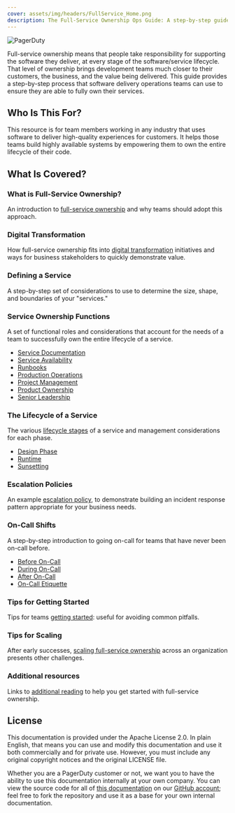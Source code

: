 ```yaml
---
cover: assets/img/headers/FullService_Home.png
description: The Full-Service Ownership Ops Guide: A step-by-step guide for teams that want to fully own their services in production.
---
```

![PagerDuty](../assets/img/headers/FullService_Home.png)

Full-service ownership means that people take responsibility for supporting the software they deliver, at every stage of the software/service lifecycle. That level of ownership brings development teams much closer to their customers, the business, and the value being delivered. This guide provides a step-by-step process that software delivery operations teams can use to ensure they are able to fully own their services.

## Who Is This For?
This resource is for team members working in any industry that uses software to deliver high-quality experiences for customers. It helps those teams build highly available systems by empowering them to own the entire lifecycle of their code.

## What Is Covered?
### What is Full-Service Ownership?
An introduction to [full-service ownership](introduction.md) and why teams should adopt this approach.

### Digital Transformation
How full-service ownership fits into [digital transformation](digital_transformation.md) initiatives and ways for business stakeholders to quickly demonstrate value.

### Defining a Service
A step-by-step set of considerations to use to determine the size, shape, and boundaries of your "services."

### Service Ownership Functions
A set of functional roles and considerations that account for the needs of a team to successfully own the entire lifecycle of a service.

- [Service Documentation](functions.md#service-documentation)
- [Service Availability](functions.md#service-availability)
- [Runbooks](functions.md#runbooks)
- [Production Operations](functions.md#production-operations)
- [Project Management](functions.md#project-management)
- [Product Ownership](functions.md#product-ownership)
- [Senior Leadership](functions.md#senior-leadership)

### The Lifecycle of a Service
The various [lifecycle stages](lifecycle.md) of a service and management considerations for each phase.

- [Design Phase](lifecycle#design-phase)
- [Runtime](lifecycle#runtime)
- [Sunsetting](lifecycle#sunsetting)

### Escalation Policies
An example [escalation policy](escalations.md), to demonstrate building an incident response pattern appropriate for your business needs.

### On-Call Shifts
A step-by-step introduction to going on-call for teams that have never been on-call before.

- [Before On-Call](on-call.md#before-going-on-call)
- [During On-Call](on-call.md#during-on-call)
- [After On-Call](on-call.md#after-on-call)
- [On-Call Etiquette](on-call.md#on-call-etiquette)

### Tips for Getting Started
Tips for teams [getting started](getting_started.md): useful for avoiding common pitfalls.

### Tips for Scaling
After early successes, [scaling full-service ownership](scaling.md) across an organization presents other challenges.

### Additional resources
Links to [additional reading](resources.md) to help you get started with full-service ownership.

## License
This documentation is provided under the Apache License 2.0. In plain English, that means you can use and modify this documentation and use it both commercially and for private use. However, you must include any original copyright notices and the original LICENSE file.

Whether you are a PagerDuty customer or not, we want you to have the ability to use this documentation internally at your own company. You can view the source code for all of [this documentation](https://github.com/PagerDuty/full-service-ownership-docs) on our [GitHub account](https://github.com/PagerDuty); feel free to fork the repository and use it as a base for your own internal documentation.
